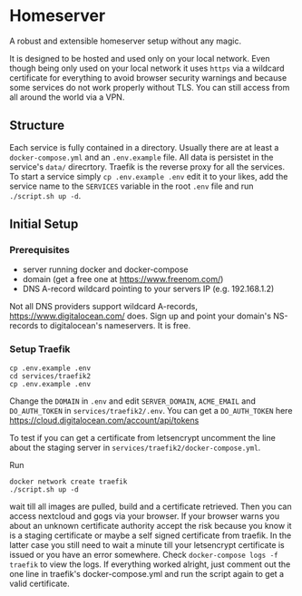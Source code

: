 # Homeserver
A robust and extensible homeserver setup without any magic.

It is designed to be hosted and used only on your local network. Even though being only used on your local network it uses ```https``` via a wildcard certificate for everything to avoid browser security warnings and because some services do not work properly without TLS. You can still access from all around the world via a VPN.

## Structure
Each service is fully contained in a directory. Usually there are at least a ```docker-compose.yml``` and an ```.env.example``` file. All data is persistet in the service's ```data/``` direcrtory.
Traefik is the reverse proxy for all the services. To start a service simply ```cp .env.example .env``` edit it to your likes, add the service name to the ```SERVICES``` variable in the root ```.env``` file and run ```./script.sh up -d```.

## Initial Setup

### Prerequisites
- server running docker and docker-compose
- domain (get a free one at https://www.freenom.com/)
- DNS A-record wildcard pointing to your servers IP (e.g. 192.168.1.2)

Not all DNS providers support wildcard A-records, https://www.digitalocean.com/ does. Sign up and point your domain's NS-records to digitalocean's nameservers. It is free.

### Setup Traefik
```
cp .env.example .env
cd services/traefik2
cp .env.example .env
```
Change the ```DOMAIN``` in ```.env``` and edit ```SERVER_DOMAIN```, ```ACME_EMAIL``` and ```DO_AUTH_TOKEN``` in ```services/traefik2/.env```. You can get a ```DO_AUTH_TOKEN``` here https://cloud.digitalocean.com/account/api/tokens

To test if you can get a certificate from letsencrypt uncomment the line about the staging server in ```services/traefik2/docker-compose.yml```.

Run 
```
docker network create traefik
./script.sh up -d
``` 
wait till all images are pulled, build and a certificate retrieved. Then you can access nextcloud and gogs via your browser. If your browser warns you about an unknown certificate authority accept the risk because you know it is a staging certificate or maybe a self signed certificate from traefik. In the latter case you still need to wait a minute till your letsencrypt certificate is issued or you have an error somewhere. Check ```docker-compose logs -f traefik``` to view the logs. If everything worked alright, just comment out the one line in traefik's docker-compose.yml and run the script again to get a valid certificate.